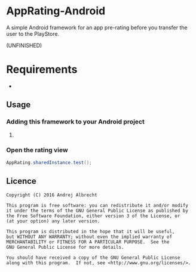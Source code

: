 # AppRating-Android

A simple Android framework for an app pre-rating before you transfer the user to the PlayStore.

(UNFINISHED)

# Requirements
- 

## Usage

### Adding this framework to your Android project

1. 

### Open the rating view

```java
AppRating.sharedInstance.test();
```


## Licence
    Copyright (C) 2016 Andrej Albrecht

    This program is free software: you can redistribute it and/or modify
    it under the terms of the GNU General Public License as published by
    the Free Software Foundation, either version 3 of the License, or
    (at your option) any later version.

    This program is distributed in the hope that it will be useful,
    but WITHOUT ANY WARRANTY; without even the implied warranty of
    MERCHANTABILITY or FITNESS FOR A PARTICULAR PURPOSE.  See the
    GNU General Public License for more details.

    You should have received a copy of the GNU General Public License
    along with this program.  If not, see <http://www.gnu.org/licenses/>.

